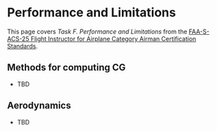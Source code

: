 # Performance and Limitations

This page covers *Task F. Performance and Limitations* from the [FAA-S-ACS-25 Flight Instructor for Airplane Category Airman Certification Standards](https://www.faa.gov/training_testing/testing/acs/cfi_airplane_acs_25.pdf).

<!--@include: ./docs/src/includes/performance/charts.md | shift:1-->

<!--@include: ./docs/src/includes/altitudes.md | shift:2-->

<!--@include: ./docs/src/includes/performance/factors.md | shift:1-->
<!--@include: ./docs/src/includes/performance/wb-terms.md | shift:1-->

## Methods for computing CG

* TBD

## Aerodynamics

* TBD

<!--@include: ./docs/src/includes/performance/exceeding-limitations.md | shift:1-->
<!--@include: ./docs/src/includes/performance/multi.md | shift:1-->

